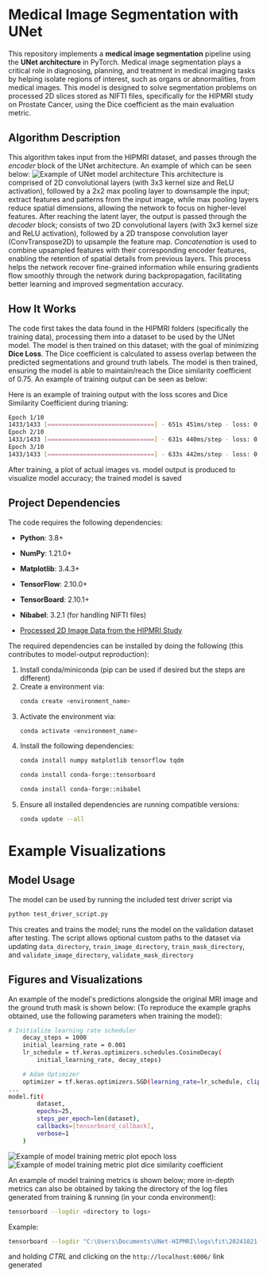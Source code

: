 # Medical Image Segmentation with UNet

This repository implements a **medical image segmentation** pipeline using the **UNet architecture** in PyTorch. Medical image segmentation plays a critical role in diagnosing, planning, and treatment in medical imaging tasks by helping isolate regions of interest, such as organs or abnormalities, from medical images. This model is designed to solve segmentation problems on processed 2D slices stored as NIFTI files, specifically for the HIPMRI study on Prostate Cancer, using the Dice coefficient as the main evaluation metric. 

## Algorithm Description

This algorithm takes input from the HIPMRI dataset, and passes through the *encoder* block of the UNet architecture. An example of which can be seen below:
![Example of UNet model architecture](images/u-net-architecture.png)
This architecture is comprised of 2D convolutional layers (with 3x3 kernel size and ReLU activation), followed by a 2x2 max pooling layer to downsample the input; extract features and patterns from the input image, while max pooling layers reduce spatial dimensions, allowing the network to focus on higher-level features. After reaching the latent layer, the output is passed through the *decoder* block; consists of two 2D convolutional layers (with 3x3 kernel size and ReLU activation), followed by a 2D transpose convolution layer (ConvTranspose2D) to upsample the feature map. *Concatenation* is used to combine upsampled features with their corresponding encoder features, enabling the retention of spatial details from previous layers. This process helps the network recover fine-grained information while ensuring gradients flow smoothly through the network during backpropagation, facilitating better learning and improved segmentation accuracy.

## How It Works

The code first takes the data found in the HIPMRI folders (specifically the training data), processing them into a dataset to be used by the UNet model. The model is then trained on this dataset; with the goal of minimizing **Dice Loss**. The Dice coefficient is calculated to assess overlap between the predicted segmentations and ground truth labels. The model is then trained, ensuring the model is able to maintain/reach the Dice similarity coefficient of 0.75. An example of training output can be seen as below:

Here is an example of training output with the loss scores and Dice Similarity Coefficient during trianing:
```bash
Epoch 1/10
1433/1433 [==============================] - 651s 451ms/step - loss: 0.3108 - dice_coefficient: 0.6892
Epoch 2/10
1433/1433 [==============================] - 631s 440ms/step - loss: 0.3011 - dice_coefficient: 0.6989
Epoch 3/10
1433/1433 [==============================] - 633s 442ms/step - loss: 0.2987 - dice_coefficient: 0.7013
```
After training, a plot of actual images vs. model output is produced to visualize model accuracy; the trained model is saved

## Project Dependencies

The code requires the following dependencies:
- **Python**: 3.8+
- **NumPy**: 1.21.0+
- **Matplotlib**: 3.4.3+
- **TensorFlow**: 2.10.0+
- **TensorBoard**: 2.10.1+
- **Nibabel**: 3.2.1 (for handling NIFTI files)

- [Processed 2D Image Data from the HIPMRI Study](https://filesender.aarnet.edu.au/?s=download&token=76f406fd-f55d-497a-a2ae-48767c8acea2)

The required dependencies can be installed by doing the following (this contributes to model-output reproduction):
1. Install conda/miniconda (pip can be used if desired but the steps are different)
2. Create a environment via:
   ```bash
   conda create <environment_name>
   ```
3. Activate the environment via:
   ```bash
   conda activate <environment_name>
   ```
4. Install the following dependencies:
   ```bash
   conda install numpy matplotlib tensorflow tqdm
   ```
   ```bash
   conda install conda-forge::tensorboard
   ```
   ```bash
   conda install conda-forge::nibabel
   ```
5. Ensure all installed dependencies are running compatible versions:
   ```bash
   conda update --all
   ```

# Example Visualizations
	
## Model Usage
The model can be used by running the included test driver script via 
```bash
python test_driver_script.py
```
This creates and trains the model; runs the model on the validation dataset after testing. The script allows optional custom paths to the dataset via updating `data_directory`, `train_image_directory`, `train_mask_directory`, and `validate_image_directory`, `validate_mask_directory`

## Figures and Visualizations
An example of the model's predictions alongside the original MRI image and the ground truth mask is shown below:
(To reproduce the example graphs obtained, use the following parameters when training the model):
```bash
# Initialize learning rate scheduler
    decay_steps = 1000
    initial_learning_rate = 0.001
    lr_schedule = tf.keras.optimizers.schedules.CosineDecay(
        initial_learning_rate, decay_steps)

    # Adam Optimizer
    optimizer = tf.keras.optimizers.SGD(learning_rate=lr_schedule, clipvalue=1.0, clipnorm=1.0)
...
model.fit(
        dataset, 
        epochs=25, 
        steps_per_epoch=len(dataset),
        callbacks=[tensorboard_callback],
        verbose=1
    )
```

![Example of model training metric plot epoch loss](images/epoch-loss-example.png)
![Example of model training metric plot dice similarity coefficient](images/dice-coeff-example.png)


An example of model training metrics is shown below; more in-depth metrics can also be obtained by taking the directory of the log files generated from training & running (in your conda environment):
```bash
tensorboard --logdir <directory to logs>
```
Example:
```bash
tensorboard --logdir "C:\Users\Documents\UNet-HIPMRI\logs\fit\20241021-235527"
```
and holding *CTRL* and clicking on the `http://localhost:6006/` link generated
